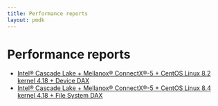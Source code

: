 ```yaml
---
title: Performance reports
layout: pmdk
---
```


# Performance reports

* [Intel&reg; Cascade Lake + Mellanox&reg; ConnectX&reg;-5 + CentOS Linux 8.2 kernel 4.18 + Device DAX](./RPMA_Perf_report_CLX_MLX_CentOS8.2.pdf)
* [Intel&reg; Cascade Lake + Mellanox&reg; ConnectX&reg;-5 + CentOS Linux 8.4 kernel 4.18 + File System DAX](./RPMA_Perf_report_CLX_MLX_CentOS8.4_FSDAX.pdf)
